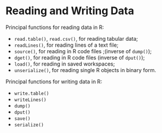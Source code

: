 # Reading and Writing Data

Principal functions for reading data in R:
- `read.table()`, `read.csv()`, for reading tabular data;
- `readLines()`, for reading lines of a text file;
- `source()`, for reading in R code files ;(inverse of `dump()`);
- `dget()`, for reading in R code files (inverse of `dput()`);
- `load()`, for reading in saved workspaces;
- `unserialize()`, for reading single R objects in binary form.


Principal functions for writing data in R:
- `write.table()`
- `writeLines()`
- `dump()`
- `dput()`
- `save()`
- `serialize()`

<!--stackedit_data:
eyJoaXN0b3J5IjpbMTc3OTYyNjE3MSwxODA3OTE4NTUxXX0=
-->